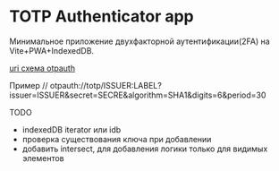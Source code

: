 # TOTP Authenticator app

Минимальное приложение двухфакторной аутентификации(2FA) на Vite+PWA+IndexedDB.

[uri схема otpauth](https://github.com/google/google-authenticator/wiki/Key-Uri-Format)

Пример
// otpauth://totp/ISSUER:LABEL?issuer=ISSUER&secret=SECRE&algorithm=SHA1&digits=6&period=30

TODO

- indexedDB iterator или idb
- проверка существования ключа при добавлении
- добавить intersect, для добавления логики только для видимых элементов
